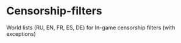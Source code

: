 # Censorship-filters
World lists (RU, EN, FR, ES, DE) for In-game censorship filters (with exceptions)
